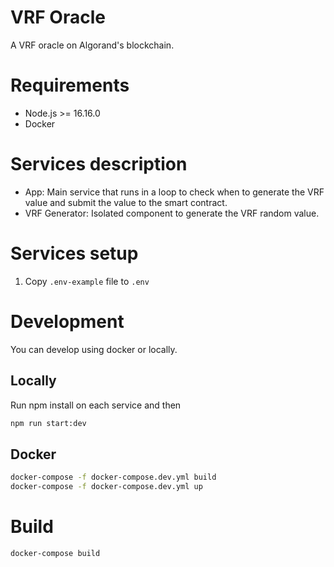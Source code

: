 # VRF Oracle

A VRF oracle on Algorand's blockchain.

# Requirements

- Node.js >= 16.16.0
- Docker

# Services description

- App: Main service that runs in a loop to check when to generate the VRF value and submit the value to the smart contract.
- VRF Generator: Isolated component to generate the VRF random value.

# Services setup

1. Copy `.env-example` file to `.env`

# Development

You can develop using docker or locally.

## Locally

Run npm install on each service and then
```sh
npm run start:dev
```

## Docker

```sh
docker-compose -f docker-compose.dev.yml build
docker-compose -f docker-compose.dev.yml up
```

# Build

```sh
docker-compose build
```
